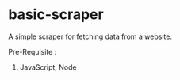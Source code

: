 # basic-scraper

A simple scraper for fetching data from a website.

Pre-Requisite :

1. JavaScript, Node
